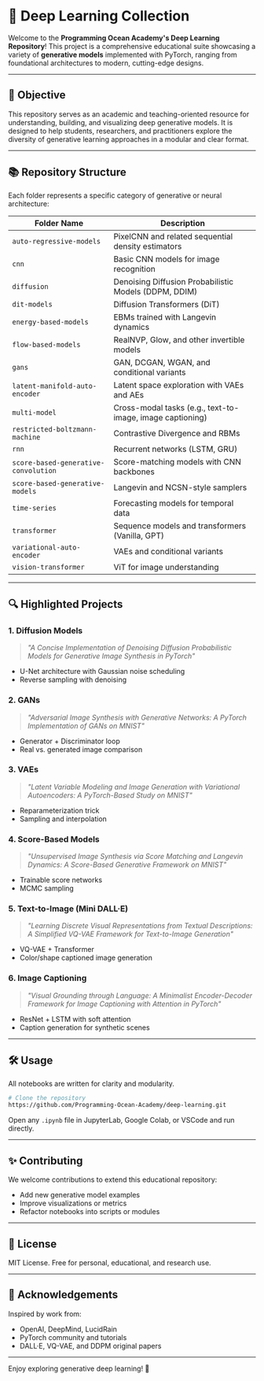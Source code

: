 # 🌊 Deep Learning Collection

Welcome to the **Programming Ocean Academy's Deep Learning Repository**! This project is a comprehensive educational suite showcasing a variety of **generative models** implemented with PyTorch, ranging from foundational architectures to modern, cutting-edge designs.

---

## 🎯 Objective

This repository serves as an academic and teaching-oriented resource for understanding, building, and visualizing deep generative models. It is designed to help students, researchers, and practitioners explore the diversity of generative learning approaches in a modular and clear format.

---

## 📚 Repository Structure

Each folder represents a specific category of generative or neural architecture:

| Folder Name                          | Description                                               |
| ------------------------------------ | --------------------------------------------------------- |
| `auto-regressive-models`             | PixelCNN and related sequential density estimators        |
| `cnn`                                | Basic CNN models for image recognition                    |
| `diffusion`                          | Denoising Diffusion Probabilistic Models (DDPM, DDIM)     |
| `dit-models`                         | Diffusion Transformers (DiT)                              |
| `energy-based-models`                | EBMs trained with Langevin dynamics                       |
| `flow-based-models`                  | RealNVP, Glow, and other invertible models                |
| `gans`                               | GAN, DCGAN, WGAN, and conditional variants                |
| `latent-manifold-auto-encoder`       | Latent space exploration with VAEs and AEs                |
| `multi-model`                        | Cross-modal tasks (e.g., text-to-image, image captioning) |
| `restricted-boltzmann-machine`       | Contrastive Divergence and RBMs                           |
| `rnn`                                | Recurrent networks (LSTM, GRU)                            |
| `score-based-generative-convolution` | Score-matching models with CNN backbones                  |
| `score-based-generative-models`      | Langevin and NCSN-style samplers                          |
| `time-series`                        | Forecasting models for temporal data                      |
| `transformer`                        | Sequence models and transformers (Vanilla, GPT)           |
| `variational-auto-encoder`           | VAEs and conditional variants                             |
| `vision-transformer`                 | ViT for image understanding                               |

---

## 🔍 Highlighted Projects

### 1. **Diffusion Models**

> *"A Concise Implementation of Denoising Diffusion Probabilistic Models for Generative Image Synthesis in PyTorch"*

* U-Net architecture with Gaussian noise scheduling
* Reverse sampling with denoising

### 2. **GANs**

> *"Adversarial Image Synthesis with Generative Networks: A PyTorch Implementation of GANs on MNIST"*

* Generator + Discriminator loop
* Real vs. generated image comparison

### 3. **VAEs**

> *"Latent Variable Modeling and Image Generation with Variational Autoencoders: A PyTorch-Based Study on MNIST"*

* Reparameterization trick
* Sampling and interpolation

### 4. **Score-Based Models**

> *"Unsupervised Image Synthesis via Score Matching and Langevin Dynamics: A Score-Based Generative Framework on MNIST"*

* Trainable score networks
* MCMC sampling

### 5. **Text-to-Image (Mini DALL·E)**

> *"Learning Discrete Visual Representations from Textual Descriptions: A Simplified VQ-VAE Framework for Text-to-Image Generation"*

* VQ-VAE + Transformer
* Color/shape captioned image generation

### 6. **Image Captioning**

> *"Visual Grounding through Language: A Minimalist Encoder-Decoder Framework for Image Captioning with Attention in PyTorch"*

* ResNet + LSTM with soft attention
* Caption generation for synthetic scenes

---

## 🛠️ Usage

All notebooks are written for clarity and modularity.

```bash
# Clone the repository
https://github.com/Programming-Ocean-Academy/deep-learning.git
```

Open any `.ipynb` file in JupyterLab, Google Colab, or VSCode and run directly.

---

## ✨ Contributing

We welcome contributions to extend this educational repository:

* Add new generative model examples
* Improve visualizations or metrics
* Refactor notebooks into scripts or modules

---

## 📜 License

MIT License. Free for personal, educational, and research use.

---

## 🙏 Acknowledgements

Inspired by work from:

* OpenAI, DeepMind, LucidRain
* PyTorch community and tutorials
* DALL·E, VQ-VAE, and DDPM original papers

---

Enjoy exploring generative deep learning! 🌊
